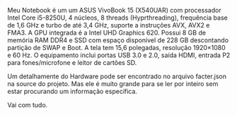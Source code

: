 Meu Notebook é um um ASUS VivoBook 15 (X540UAR) com processador Intel Core i5-8250U, 4 núcleos, 8 threads (Hyprthreading), frequência base de 1,6 GHz e turbo de até 3,4 GHz, suporte a instruções AVX, AVX2 e FMA3. A GPU integrada é a Intel UHD Graphics 620. Possui 8 GB de memória RAM DDR4 e SSD com espaço disponível de 228 GB descontando partição de SWAP e Boot. A tela tem 15,6 polegadas, resolução 1920×1080 e 60 Hz. O equipamento inclui portas USB 3.0 e 2.0, saída HDMI, entrada P2 para fones/microfone e leitor de cartões SD.

Um detalhamente do Hardware pode ser encontrado no arquivo facter.json na source do projeto. Mas ele é muito grande para se ler por inteiro sem estar procurando um informação específica. 

Vai com tudo.